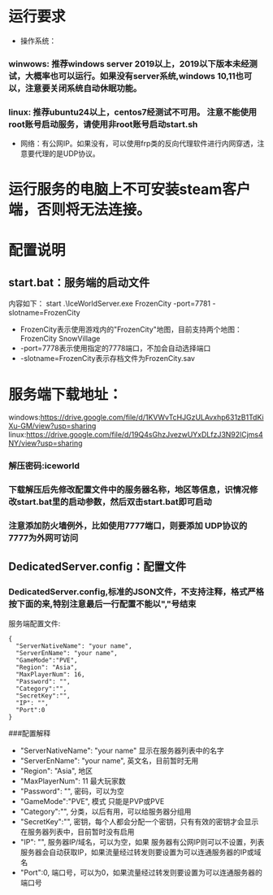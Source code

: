 # 运行要求
- 操作系统：
###  winwows: 推荐windows server 2019以上，2019以下版本未经测试，大概率也可以运行。如果没有server系统,windows 10,11也可以，注意要关闭系统自动休眠功能。
### linux: 推荐ubuntu24以上，centos7经测试不可用。 注意不能使用root账号启动服务，请使用非root账号启动start.sh
- 网络：有公网IP。如果没有，可以使用frp类的反向代理软件进行内网穿透，注意要代理的是UDP协议。
# **运行服务的电脑上不可安装steam客户端，否则将无法连接。**

# 配置说明
## start.bat：服务端的启动文件
内容如下：
start .\IceWorldServer.exe FrozenCity  -port=7781 -slotname=FrozenCity

- FrozenCity表示使用游戏内的"FrozenCity"地图，目前支持两个地图：FrozenCity SnowVillage
- -port=7778表示使用指定的7778端口，不加会自动选择端口
- -slotname=FrozenCity表示存档文件为FrozenCity.sav
  
# 服务端下载地址：
windows:<a href="https://drive.google.com/file/d/1KVWvTcHJGzULAvxhp631zB1TdKiXu-GM/view?usp=sharing">https://drive.google.com/file/d/1KVWvTcHJGzULAvxhp631zB1TdKiXu-GM/view?usp=sharing</a>
linux:<a href="https://drive.google.com/file/d/19Q4sGhzJvezwUYxDLfzJ3N92lCjms4NY/view?usp=sharing">https://drive.google.com/file/d/19Q4sGhzJvezwUYxDLfzJ3N92lCjms4NY/view?usp=sharing</a>

### 解压密码:iceworld
### 下载解压后先修改配置文件中的服务器名称，地区等信息，识情况修改start.bat里的启动参数，然后双击start.bat即可启动
### 注意添加防火墙例外，比如使用7777端口，则要添加 UDP协议的7777为外网可访问


## DedicatedServer.config：配置文件

### DedicatedServer.config,标准的JSON文件，不支持注释，格式严格按下面的来,特别注意最后一行配置不能以","号结束
服务端配置文件:
```
{
  "ServerNativeName": "your name",
  "ServerEnName": "your name",
  "GameMode":"PVE",
  "Region": "Asia",
  "MaxPlayerNum": 16,
  "Password": "",
  "Category":"",
  "SecretKey":"",
  "IP": "",
  "Port":0
}
```
###配置解释
 - "ServerNativeName": "your name"  显示在服务器列表中的名字
 - "ServerEnName": "your name",   英文名，目前暂时无用
 - "Region": "Asia",   地区
 - "MaxPlayerNum": 11  最大玩家数
 - "Password": "",   密码，可以为空
 - "GameMode":"PVE",   模式  只能是PVP或PVE
 - "Category":"",   分类，以后有用，可以给服务器分组用
 - "SecretKey":"",   密钥，每个人都会分配一个密钥，只有有效的密钥才会显示在服务器列表中，目前暂时没有启用
 - "IP": "",   服务器IP/域名，可以为空，如果 服务器有公网IP则可以不设置，列表服务器会自动获取IP，如果流量经过转发则要设置为可以连通服务器的IP或域名
 - "Port":0,   端口号，可以为0，如果流量经过转发则要设置为可以连通服务器的端口号



